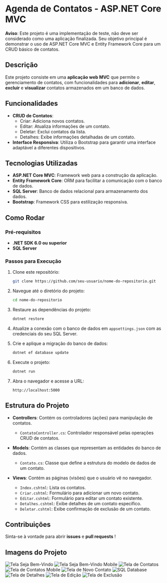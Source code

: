 # Agenda de Contatos - ASP.NET Core MVC

**Aviso**: Este projeto é uma implementação de teste, não deve ser considerado como uma aplicação finalizada. Seu objetivo principal é demonstrar o uso de ASP.NET Core MVC e Entity Framework Core para um CRUD básico de contatos.

## Descrição

Este projeto consiste em uma **aplicação web MVC** que permite o gerenciamento de contatos, com funcionalidades para **adicionar**, **editar**, **excluir** e **visualizar** contatos armazenados em um banco de dados.

## Funcionalidades

- **CRUD de Contatos**: 
  - Criar: Adiciona novos contatos.
  - Editar: Atualiza informações de um contato.
  - Deletar: Exclui contatos da lista.
  - Detalhes: Exibe informações detalhadas de um contato.
- **Interface Responsiva**: Utiliza o Bootstrap para garantir uma interface adaptável a diferentes dispositivos.

## Tecnologias Utilizadas

- **ASP.NET Core MVC**: Framework web para a construção da aplicação.
- **Entity Framework Core**: ORM para facilitar a comunicação com o banco de dados.
- **SQL Server**: Banco de dados relacional para armazenamento dos dados.
- **Bootstrap**: Framework CSS para estilização responsiva.

## Como Rodar

### Pré-requisitos

- **.NET SDK 6.0 ou superior**
- **SQL Server**

### Passos para Execução

1. Clone este repositório:
   ```bash
   git clone https://github.com/seu-usuario/nome-do-repositorio.git

    ```

2. Navegue até o diretório do projeto:
    ```bash
    cd nome-do-repositorio
    ```

3. Restaure as dependências do projeto:
    ```bash
    dotnet restore
    ```

4. Atualize a conexão com o banco de dados em `appsettings.json` com as credenciais do seu SQL Server.

5. Crie e aplique a migração do banco de dados:
    ```bash
    dotnet ef database update
    ```

6. Execute o projeto:
    ```bash
    dotnet run
    ```

7. Abra o navegador e acesse a URL:
    ```
    http://localhost:5000
    ```

## Estrutura do Projeto

- **Controllers**: Contém os controladores (ações) para manipulação de contatos.
  - `ContatoController.cs`: Controlador responsável pelas operações CRUD de contatos.
  
- **Models**: Contém as classes que representam as entidades do banco de dados.
  - `Contato.cs`: Classe que define a estrutura do modelo de dados de um contato.

- **Views**: Contém as páginas (visões) que o usuário vê no navegador.
  - `Index.cshtml`: Lista os contatos.
  - `Criar.cshtml`: Formulário para adicionar um novo contato.
  - `Editar.cshtml`: Formulário para editar um contato existente.
  - `Detalhes.cshtml`: Exibe detalhes de um contato específico.
  - `Deletar.cshtml`: Exibe confirmação de exclusão de um contato.

## Contribuições

Sinta-se à vontade para abrir **issues** e **pull requests** !


## Imagens do Projeto

![Tela Seja Bem-Vindo](imgs/Tela-Seja-Bem-Vindo.png)
![Tela Seja Bem-Vindo Mobile](imgs/BemVindoMobile.png)
![Tela de Contatos](imgs/Contatos.png)
![Tela de Contatos Mobile](imgs/ContatosMobile.png)
![Tela de Novo Contato](imgs/Novo-Contato.png)
![SQL Database](imgs/sql.png)
![Tela de Detalhes](imgs/Detalhes.png)
![Tela de Edição](imgs/Editar.png)
![Tela de Exclusão](imgs/Excluir.png)






